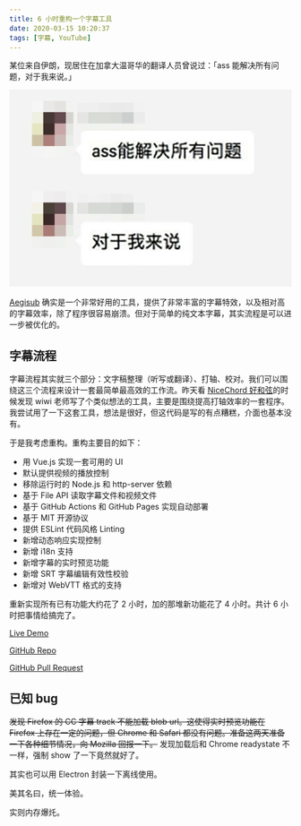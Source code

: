 ```yaml
---
title: 6 小时重构一个字幕工具
date: 2020-03-15 10:20:37
tags: [字幕, YouTube]
---
```


某位来自伊朗，现居住在加拿大温哥华的翻译人员曾说过：「ass 能解决所有问题，对于我来说。」

![lodz](/assets/images/lodz.jpg)

[Aegisub](http://www.aegisub.org/) 确实是一个非常好用的工具，提供了非常丰富的字幕特效，以及相对高的字幕效率，除了程序很容易崩溃。但对于简单的纯文本字幕，其实流程是可以进一步被优化的。

## 字幕流程

字幕流程其实就三个部分：文字稿整理（听写或翻译）、打轴、校对。我们可以围绕这三个流程来设计一套最简单最高效的工作流。昨天看 [NiceChord 好和弦](https://www.youtube.com/watch?v=Ath3BX9DBRs)的时候发现 wiwi 老师写了个类似想法的工具，主要是围绕提高打轴效率的一套程序。我尝试用了一下这套工具，想法是很好，但这代码是写的有点糟糕，介面也基本没有。

于是我考虑重构。重构主要目的如下：

- 用 Vue.js 实现一套可用的 UI
- 默认提供视频的播放控制
- 移除运行时的 Node.js 和 http-server 依赖
- 基于 File API 读取字幕文件和视频文件
- 基于 GitHub Actions 和 GitHub Pages 实现自动部署
- 基于 MIT 开源协议
- 提供 ESLint 代码风格 Linting
- 新增动态响应实现控制
- 新增 i18n 支持
- 新增字幕的实时预览功能
- 新增 SRT 字幕编辑有效性校验
- 新增对 WebVTT 格式的支持

重新实现所有已有功能大约花了 2 小时，加的那堆新功能花了 4 小时。共计 6 小时把事情给搞完了。

[Live Demo](https://srt.coderemixer.com/)

[GitHub Repo](https://github.com/dsh0416/fast-srt-subtitle/)

[GitHub Pull Request](https://github.com/wiwikuan/fast-srt-subtitle/pull/4)

## 已知 bug

~~发现 Firefox 的 CC 字幕 track 不能加载 blob url。这使得实时预览功能在 Firefox 上存在一定的问题，但 Chrome 和 Safari 都没有问题。准备这两天准备一下各种细节情况，向 Mozilla 回报一下。~~ 发现加载后和 Chrome readystate 不一样，强制 show 了一下竟然就好了。

其实也可以用 Electron 封装一下离线使用。

美其名曰，统一体验。

实则内存爆灹。

